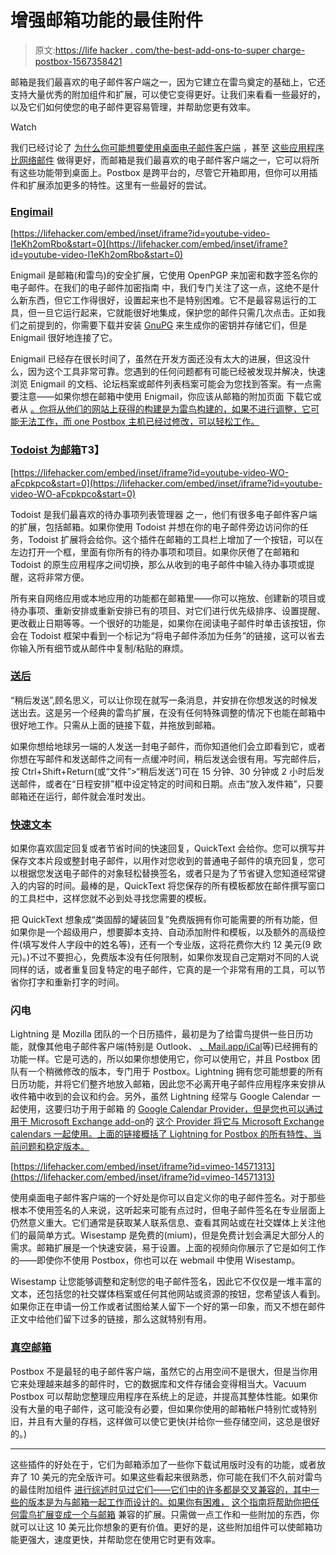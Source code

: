# 增强邮箱功能的最佳附件

> 原文:[https://life hacker . com/the-best-add-ons-to-super charge-postbox-1567358421](https://lifehacker.com/the-best-add-ons-to-supercharge-postbox-1567358421)

邮箱是我们最喜欢的电子邮件客户端之一，因为它建立在雷鸟奠定的基础上，它还支持大量优秀的附加组件和扩展，可以使它变得更好。让我们来看看一些最好的，以及它们如何使您的电子邮件更容易管理，并帮助您更有效率。

Watch

我们已经讨论了 [为什么你可能想要使用桌面电子邮件客户端](http://lifehacker.com/should-i-be-using-a-desktop-email-client-5925096) ，甚至 [这些应用程序比网络邮件](http://lifehacker.com/what-desktop-email-clients-still-do-better-than-webmail-1552450068) 做得更好，而邮箱是我们最喜欢的电子邮件客户端之一，它可以将所有这些功能带到桌面上。Postbox 是跨平台的，尽管它开箱即用，但你可以用插件和扩展添加更多的特性。这里有一些最好的尝试。

### [Engimail](https://www.enigmail.net/home/index.php)

 [https://lifehacker.com/embed/inset/iframe?id=youtube-video-l1eKh2omRbo&start=0](https://lifehacker.com/embed/inset/iframe?id=youtube-video-l1eKh2omRbo&start=0) 

Enigmail 是邮箱(和雷鸟)的安全扩展，它使用 OpenPGP 来加密和数字签名你的电子邮件。在我们的电子邮件加密指南 中，我们专门关注了这一点，这绝不是什么新东西，但它工作得很好，设置起来也不是特别困难。它不是最容易运行的工具，但一旦它运行起来，它就能很好地集成，保护您的邮件只需几次点击。正如我们之前提到的，你需要下载并安装 [GnuPG](http://www.gnupg.org/) 来生成你的密钥并存储它们，但是 Enigmail 很好地连接了它。

Enigmail 已经存在很长时间了，虽然在开发方面还没有太大的进展，但这没什么，因为这个工具非常可靠。您遇到的任何问题都有可能已经被发现并解决，快速浏览 Enigmail 的文档、论坛档案或邮件列表档案可能会为您找到答案。有一点需要注意——如果你想在邮箱中使用 Enigmail，你应该从邮箱的附加页面 下载它或者从 [。你将从他们的网站上获得的构建是为雷鸟构建的，如果不进行调整，它可能无法工作，而 one Postbox 主机已经过修改，可以轻松工作。](http://www.postbox-inc.com/extensions)

### [Todoist 为邮箱](http://todoist.com/postbox)T3】

 [https://lifehacker.com/embed/inset/iframe?id=youtube-video-WO-aFcpkpco&start=0](https://lifehacker.com/embed/inset/iframe?id=youtube-video-WO-aFcpkpco&start=0) 

Todoist 是我们最喜欢的待办事项列表管理器 之一，他们有很多电子邮件客户端的扩展，包括邮箱。如果你使用 Todoist 并想在你的电子邮件旁边访问你的任务，Todoist 扩展将会给你。这个插件在邮箱的工具栏上增加了一个按钮，可以在左边打开一个框，里面有你所有的待办事项和项目。如果你厌倦了在邮箱和 Todoist 的原生应用程序之间切换，那么从收到的电子邮件中输入待办事项或提醒，这将非常方便。

所有来自网络应用或本地应用的功能都在邮箱里——你可以拖放、创建新的项目或待办事项、重新安排或重新安排已有的项目、对它们进行优先级排序、设置提醒、更改截止日期等等。一个很好的功能是，如果你在阅读电子邮件时单击该按钮，你会在 Todoist 框架中看到一个标记为“将电子邮件添加为任务”的链接，这可以省去你输入所有细节或从邮件中复制/粘贴的麻烦。

### [送后](https://addons.mozilla.org/en-US/thunderbird/addon/send-later-3/)

“稍后发送”,顾名思义，可以让你现在就写一条消息，并安排在你想发送的时候发送出去。这是另一个经典的雷鸟扩展，在没有任何特殊调整的情况下也能在邮箱中很好地工作。只需从上面的链接下载，并拖放到邮箱。

如果你想给地球另一端的人发送一封电子邮件，而你知道他们会立即看到它，或者你想在写邮件和发送邮件之间有一点缓冲时间，稍后发送会很有用。写完邮件后，按 Ctrl+Shift+Return(或“文件”>“稍后发送”)可在 15 分钟、30 分钟或 2 小时后发送邮件，或者在“日程安排”框中设定特定的时间和日期。点击“放入发件箱”，只要邮箱还在运行，邮件就会准时发出。

### [快速文本](http://extensions.hesslow.se/extension/4/Quicktext/)

如果你喜欢固定回复或者节省时间的快速回复，QuickText 会给你。您可以撰写并保存文本片段或整封电子邮件，以用作对您收到的普通电子邮件的填充回复，您可以根据您发送电子邮件的对象轻松替换签名，或者只是为了节省键入您知道经常键入的内容的时间。最棒的是，QuickText 将您保存的所有模板都放在邮件撰写窗口的工具栏中，这样您就不必到处寻找您需要的模板。

把 QuickText 想象成“类固醇的罐装回复”免费版拥有你可能需要的所有功能，但如果你是一个超级用户，想要脚本支持、自动添加附件和模板，以及额外的高级控件(填写发件人字段中的姓名等)，还有一个专业版，这将花费你大约 12 美元(9 欧元)。)不过不要担心，免费版本没有任何限制，如果你发现自己定期对不同的人说同样的话，或者重复回复特定的电子邮件，它真的是一个非常有用的工具，可以节省你打字和重新打字的时间。

### 闪电

Lightning 是 Mozilla 团队的一个日历插件，最初是为了给雷鸟提供一些日历功能，就像其他电子邮件客户端(特别是 Outlook、 [、Mail.app/iCal](http://Mail.app/iCal)等)已经拥有的功能一样。它是可选的，所以如果你想使用它，你可以使用它，并且 Postbox 团队有一个稍微修改的版本，专门用于 Postbox。Lightning 拥有您可能想要的所有日历功能，并将它们整齐地放入邮箱，因此您不必离开电子邮件应用程序来安排从收件箱中收到的会议和约会。另外，虽然 Lightning 经常与 Google Calendar 一起使用，这要归功于用于邮箱 的 [Google Calendar Provider，但是您也可以通过用于 Microsoft Exchange add-on](http://download.getpostbox.com.s3.amazonaws.com/addons/lightning/gdata-provider-1.0.xpi)的 [这个 Provider 将它与 Microsoft Exchange calendars 一起使用。上面的链接概括了 Lightning for Postbox 的所有特性、当前问题和稳定版本。](https://addons.mozilla.org/en-US/thunderbird/addon/provider-for-microsoft-exchang/)

 [https://lifehacker.com/embed/inset/iframe?id=vimeo-14571313](https://lifehacker.com/embed/inset/iframe?id=vimeo-14571313) 

使用桌面电子邮件客户端的一个好处是你可以自定义你的电子邮件签名。对于那些根本不使用签名的人来说，这听起来可能有点过时，但电子邮件签名在专业层面上仍然意义重大。它们通常是获取某人联系信息、查看其网站或在社交媒体上关注他们的最简单方式。Wisestamp 是免费的(mium)，但是免费计划会满足大部分人的需求。邮箱扩展是一个快速安装，易于设置。上面的视频向你展示了它是如何工作的——即使你不使用 Postbox，你也可以在 webmail 中使用 Wisestamp。

Wisestamp 让您能够调整和定制您的电子邮件签名，因此它不仅仅是一堆丰富的文本，还包括您的社交媒体档案或任何其他网站或资源的按钮，您希望该人看到。如果你正在申请一份工作或者试图给某人留下一个好的第一印象，而又不想在邮件正文中给他们留下过多的链接，那么这就特别有用。

### [真空邮箱](http://download.getpostbox.com.s3.amazonaws.com/addons/vacuum/vacuum-1.1-postbox.xpi)

Postbox 不是最轻的电子邮件客户端，虽然它的占用空间不是很大，但是当你用它来处理越来越多的邮件时，它的数据库和文件存储会变得相当大。Vacuum Postbox 可以帮助您整理应用程序在系统上的足迹，并提高其整体性能。如果你没有大量的电子邮件，这可能没有必要，但如果你使用的邮箱帐户特别忙或特别旧，并且有大量的存档，这样做可以使它更快(并给你一些存储空间，这总是很好的。)

* * *

这些插件的好处在于，它们为邮箱添加了一些你下载试用版时没有的功能，或者放弃了 10 美元的完全版许可。如果这些看起来很熟悉，你可能在我们不久前对雷鸟 的最佳附加组件 [进行综述时见过它们——它们中的许多都是交叉兼容的，其中一些的版本是为与邮箱一起工作而设计的。如果你有困难，](http://lifehacker.com/the-best-plugins-to-supercharge-thunderbird-807352970) [这个指南将帮助你把任何雷鸟扩展变成一个与邮箱](http://www.robert.orzanna.de/2012/06/make-thunderbird-add-on-compatible-with.html) 兼容的扩展。只需做一点工作和一些附加的东西，你就可以让这 10 美元比你想象的更有价值。更好的是，这些附加组件可以使邮箱功能更强大，速度更快，并帮助您在使用它时更有效率。